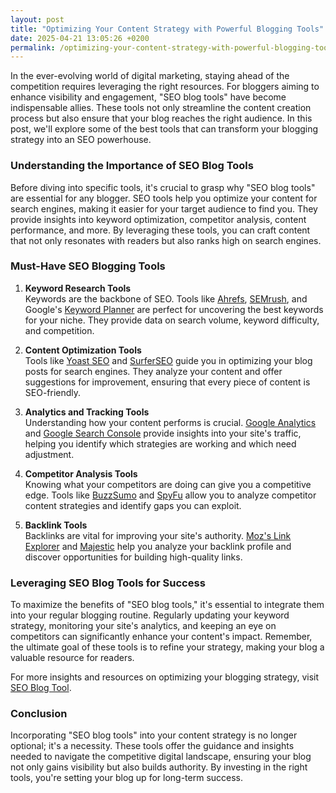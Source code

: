 ```yaml
---
layout: post
title: "Optimizing Your Content Strategy with Powerful Blogging Tools"
date: 2025-04-21 13:05:26 +0200
permalink: /optimizing-your-content-strategy-with-powerful-blogging-tools/
---
```



In the ever-evolving world of digital marketing, staying ahead of the competition requires leveraging the right resources. For bloggers aiming to enhance visibility and engagement, "SEO blog tools" have become indispensable allies. These tools not only streamline the content creation process but also ensure that your blog reaches the right audience. In this post, we'll explore some of the best tools that can transform your blogging strategy into an SEO powerhouse.

### Understanding the Importance of SEO Blog Tools

Before diving into specific tools, it's crucial to grasp why "SEO blog tools" are essential for any blogger. SEO tools help you optimize your content for search engines, making it easier for your target audience to find you. They provide insights into keyword optimization, competitor analysis, content performance, and more. By leveraging these tools, you can craft content that not only resonates with readers but also ranks high on search engines.

### Must-Have SEO Blogging Tools

1. **Keyword Research Tools**  
   Keywords are the backbone of SEO. Tools like [Ahrefs](https://ahrefs.com), [SEMrush](https://semrush.com), and Google's [Keyword Planner](https://ads.google.com/home/tools/keyword-planner/) are perfect for uncovering the best keywords for your niche. They provide data on search volume, keyword difficulty, and competition.

2. **Content Optimization Tools**  
   Tools like [Yoast SEO](https://yoast.com/wordpress/plugins/seo/) and [SurferSEO](https://surferseo.com) guide you in optimizing your blog posts for search engines. They analyze your content and offer suggestions for improvement, ensuring that every piece of content is SEO-friendly.

3. **Analytics and Tracking Tools**  
   Understanding how your content performs is crucial. [Google Analytics](https://analytics.google.com) and [Google Search Console](https://search.google.com/search-console/about) provide insights into your site's traffic, helping you identify which strategies are working and which need adjustment.

4. **Competitor Analysis Tools**  
   Knowing what your competitors are doing can give you a competitive edge. Tools like [BuzzSumo](https://buzzsumo.com) and [SpyFu](https://www.spyfu.com) allow you to analyze competitor content strategies and identify gaps you can exploit.

5. **Backlink Tools**  
   Backlinks are vital for improving your site's authority. [Moz's Link Explorer](https://moz.com/link-explorer) and [Majestic](https://majestic.com) help you analyze your backlink profile and discover opportunities for building high-quality links.

### Leveraging SEO Blog Tools for Success

To maximize the benefits of "SEO blog tools," it's essential to integrate them into your regular blogging routine. Regularly updating your keyword strategy, monitoring your site's analytics, and keeping an eye on competitors can significantly enhance your content's impact. Remember, the ultimate goal of these tools is to refine your strategy, making your blog a valuable resource for readers.

For more insights and resources on optimizing your blogging strategy, visit [SEO Blog Tool](https://seoblogtool.com/).

### Conclusion

Incorporating "SEO blog tools" into your content strategy is no longer optional; it's a necessity. These tools offer the guidance and insights needed to navigate the competitive digital landscape, ensuring your blog not only gains visibility but also builds authority. By investing in the right tools, you're setting your blog up for long-term success.